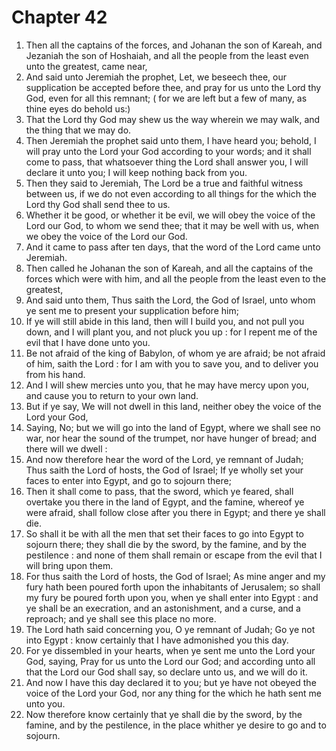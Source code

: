 # Chapter 42

1. Then all the captains of the forces, and Johanan the son of Kareah, and Jezaniah the son of Hoshaiah, and all the people from the least even unto the greatest, came near,
2. And said unto Jeremiah the prophet, Let, we beseech thee, our supplication be accepted before thee, and pray for us unto the Lord thy God, even for all this remnant; ( for we are left but a few of many, as thine eyes do behold us:)
3. That the Lord thy God may shew us the way wherein we may walk, and the thing that we may do.
4. Then Jeremiah the prophet said unto them, I have heard you; behold, I will pray unto the Lord your God according to your words; and it shall come to pass, that whatsoever thing the Lord shall answer you, I will declare it unto you; I will keep nothing back from you.
5. Then they said to Jeremiah, The Lord be a true and faithful witness between us, if we do not even according to all things for the which the Lord thy God shall send thee to us.
6. Whether it be good, or whether it be evil, we will obey the voice of the Lord our God, to whom we send thee; that it may be well with us, when we obey the voice of the Lord our God.
7. And it came to pass after ten days, that the word of the Lord came unto Jeremiah.
8. Then called he Johanan the son of Kareah, and all the captains of the forces which were with him, and all the people from the least even to the greatest,
9. And said unto them, Thus saith the Lord, the God of Israel, unto whom ye sent me to present your supplication before him;
10. If ye will still abide in this land, then will I build you, and not pull you down, and I will plant you, and not pluck you up : for I repent me of the evil that I have done unto you.
11. Be not afraid of the king of Babylon, of whom ye are afraid; be not afraid of him, saith the Lord : for I am with you to save you, and to deliver you from his hand.
12. And I will shew mercies unto you, that he may have mercy upon you, and cause you to return to your own land.
13. But if ye say, We will not dwell in this land, neither obey the voice of the Lord your God,
14. Saying, No; but we will go into the land of Egypt, where we shall see no war, nor hear the sound of the trumpet, nor have hunger of bread; and there will we dwell :
15. And now therefore hear the word of the Lord, ye remnant of Judah; Thus saith the Lord of hosts, the God of Israel; If ye wholly set your faces to enter into Egypt, and go to sojourn there;
16. Then it shall come to pass, that the sword, which ye feared, shall overtake you there in the land of Egypt, and the famine, whereof ye were afraid, shall follow close after you there in Egypt; and there ye shall die.
17. So shall it be with all the men that set their faces to go into Egypt to sojourn there; they shall die by the sword, by the famine, and by the pestilence : and none of them shall remain or escape from the evil that I will bring upon them.
18. For thus saith the Lord of hosts, the God of Israel; As mine anger and my fury hath been poured forth upon the inhabitants of Jerusalem; so shall my fury be poured forth upon you, when ye shall enter into Egypt : and ye shall be an execration, and an astonishment, and a curse, and a reproach; and ye shall see this place no more.
19. The Lord hath said concerning you, O ye remnant of Judah; Go ye not into Egypt : know certainly that I have admonished you this day.
20. For ye dissembled in your hearts, when ye sent me unto the Lord your God, saying, Pray for us unto the Lord our God; and according unto all that the Lord our God shall say, so declare unto us, and we will do it.
21. And now I have this day declared it to you; but ye have not obeyed the voice of the Lord your God, nor any thing for the which he hath sent me unto you.
22. Now therefore know certainly that ye shall die by the sword, by the famine, and by the pestilence, in the place whither ye desire to go and to sojourn.

